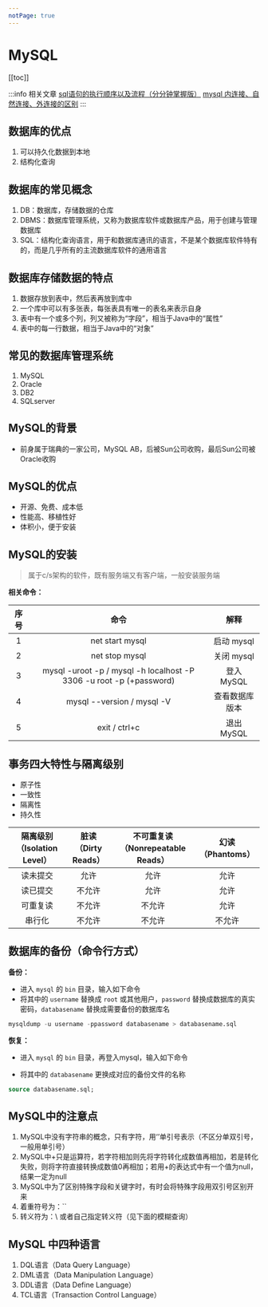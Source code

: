 ```yaml
---
notPage: true
---
```




# MySQL

[[toc]]

:::info 相关文章
[sql语句的执行顺序以及流程（分分钟掌握版）](https://blog.csdn.net/qq_26442553/article/details/79467243)
[mysql 内连接、自然连接、外连接的区别](https://blog.csdn.net/weter_drop/article/details/84729822)
:::

## 数据库的优点

1. 可以持久化数据到本地  
2. 结构化查询



## 数据库的常见概念

1. DB：数据库，存储数据的仓库  
2. DBMS：数据库管理系统，又称为数据库软件或数据库产品，用于创建与管理数据库  
3. SQL：结构化查询语言，用于和数据库通讯的语言，不是某个数据库软件特有的，而是几乎所有的主流数据库软件的通用语言  



## 数据库存储数据的特点 

1. 数据存放到表中，然后表再放到库中  
2. 一个库中可以有多张表，每张表具有唯一的表名来表示自身  
3. 表中有一个或多个列，列又被称为“字段”，相当于Java中的“属性”  
4. 表中的每一行数据，相当于Java中的“对象”  



## 常见的数据库管理系统  

1. MySQL
2. Oracle
3. DB2
4. SQLserver  



## MySQL的背景  

- 前身属于瑞典的一家公司，MySQL AB，后被Sun公司收购，最后Sun公司被Oracle收购  



## MySQL的优点  

- 开源、免费、成本低  
- 性能高、移植性好  
- 体积小，便于安装  



## MySQL的安装  

>属于c/s架构的软件，既有服务端又有客户端，一般安装服务端  

**相关命令：**

| 序号 |                             命令                             |      解释      |
| :--: | :----------------------------------------------------------: | :------------: |
|  1   |                       net start mysql                        |   启动 mysql   |
|  2   |                        net stop mysql                        |   关闭 mysql   |
|  3   | mysql -uroot -p / mysql -h localhost -P 3306 -u root -p (+password) |   登入 MySQL   |
|  4   |                  mysql --version / mysql -V                  | 查看数据库版本 |
|  5   |                        exit / ctrl+c                         |   退出 MySQL   |



## 事务四大特性与隔离级别

- 原子性
- 一致性
- 隔离性
- 持久性

| 隔离级别（Isolation Level） | 脏读（Dirty Reads） | 不可重复读（Nonrepeatable Reads） | 幻读（Phantoms） |
| :-------------------------: | :-----------------: | :-------------------------------: | :--------------: |
|          读未提交           |        允许         |               允许                |       允许       |
|          读已提交           |       不允许        |               允许                |       允许       |
|          可重复读           |       不允许        |              不允许               |       允许       |
|           串行化            |       不允许        |              不允许               |      不允许      |



## 数据库的备份（命令行方式）

**备份：**

- 进入 `mysql` 的 `bin` 目录，输入如下命令
- 将其中的 `username` 替换成 `root` 或其他用户，`password` 替换成数据库的真实密码，`databasename` 替换成需要备份的数据库名

```sql
mysqldump -u username -ppassword databasename > databasename.sql
```

**恢复：**

- 进入 `mysql` 的 `bin` 目录，再登入mysql，输入如下命令

- 将其中的 `databasename` 更换成对应的备份文件的名称

```sql
source databasename.sql;
```





## MySQL中的注意点

1. MySQL中没有字符串的概念，只有字符，用‘’单引号表示（不区分单双引号，一般用单引号）  
2. MySQL中+只是运算符，若字符相加则先将字符转化成数值再相加，若是转化失败，则将字符直接转换成数值0再相加；若用+的表达式中有一个值为null，结果一定为null
3. MySQL中为了区别特殊字段和关键字时，有时会将特殊字段用双引号区别开来
4. 着重符号为：``  
5. 转义符为：\ 或者自己指定转义符（见下面的模糊查询）





## MySQL 中四种语言

1. DQL语言（Data Query Language）
2. DML语言（Data Manipulation Language）
3. DDL语言（Data Define Language）
4. TCL语言（Transaction Control Language）


